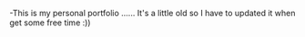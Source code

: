 -This is my personal portfolio ...... It's a little old so I have to updated it when get some free time :))


